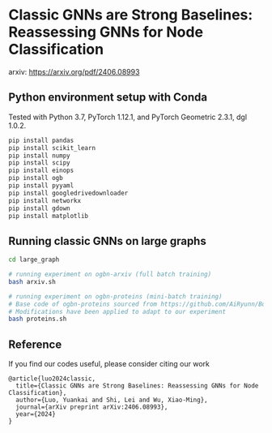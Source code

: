 # Classic GNNs are Strong Baselines: Reassessing GNNs for Node Classification

arxiv: https://arxiv.org/pdf/2406.08993

## Python environment setup with Conda

Tested with Python 3.7, PyTorch 1.12.1, and PyTorch Geometric 2.3.1, dgl 1.0.2.

```bash
pip install pandas
pip install scikit_learn
pip install numpy
pip install scipy
pip install einops
pip install ogb
pip install pyyaml
pip install googledrivedownloader
pip install networkx
pip install gdown
pip install matplotlib
```

## Running classic GNNs on large graphs

```bash
cd large_graph

# running experiment on ogbn-arxiv (full batch training)
bash arxiv.sh

# running experiment on ogbn-proteins (mini-batch training) 
# Base code of ogbn-proteins sourced from https://github.com/AiRyunn/BoT (Yangkun Wang, Jiarui Jin, Weinan Zhang, Yong Yu, Zheng Zhang, and David Wipf. Bag of tricks for node classification with graph neural networks. arXiv preprint arXiv:2103.13355, 2021.)
# Modifications have been applied to adapt to our experiment
bash proteins.sh
```

## Reference

If you find our codes useful, please consider citing our work

```
@article{luo2024classic,
  title={Classic GNNs are Strong Baselines: Reassessing GNNs for Node Classification},
  author={Luo, Yuankai and Shi, Lei and Wu, Xiao-Ming},
  journal={arXiv preprint arXiv:2406.08993},
  year={2024}
}
```

